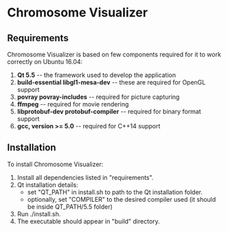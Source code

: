 Chromosome Visualizer
=====================

Requirements
------------

Chromosome Visualizer is based on few components required for it to work correctly on Ubuntu 16.04:  
1.  **Qt 5.5** -- the framework used to develop the application  
2.  **build-essential libgl1-mesa-dev** -- these are required for OpenGL support  
3.  **povray povray-includes** -- required for picture capturing  
4.  **ffmpeg** -- required for movie rendering  
5.  **libprotobuf-dev protobuf-compiler** -- required for binary format support  
6.  **gcc, version >= 5.0** -- required for C++14 support


Installation
------------

To install Chromosome Visualizer:  
1.  Install all dependencies listed in "requirements".  
2.  Qt installation details:  
      * set "QT_PATH" in install.sh to path to the Qt installation folder.  
      * optionally, set "COMPILER" to the desired compiler used (it should be inside QT_PATH/5.5 folder)  
3.  Run ./install.sh.  
4.  The executable should appear in "build" directory.  
